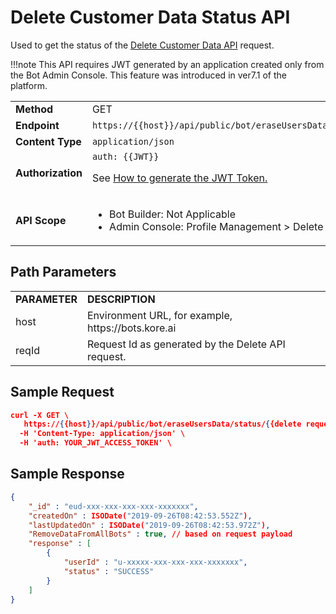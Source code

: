 
# Delete Customer Data Status API

Used to get the status of the [Delete Customer Data API](delete-customer-data.md) request.

!!!note
    This API requires JWT generated by an application created only from the Bot Admin Console. This feature was introduced in ver7.1 of the platform.


<table>
  <tr>
   <td><strong>Method</strong>
   </td>
   <td>GET
   </td>
  </tr>
  <tr>
   <td><strong>Endpoint</strong>
   </td>
   <td><code>https://{{host}}/api/public/bot/eraseUsersData/status/:reqId</code>
   </td>
  </tr>
  <tr>
   <td><strong>Content Type</strong>
   </td>
   <td><code>application/json</code>
   </td>
  </tr>
  <tr>
   <td><strong>Authorization</strong>
   </td>
   <td><code>auth: {{JWT}}</code>
<p>
See <a href="https://developer.kore.ai/docs/bots/api-guide/apis/#Generating_the_JWT_Token">How to generate the JWT Token.</a>
   </td>
  </tr>
  <tr>
   <td><strong>API Scope</strong>
   </td>
   <td>
<ul>

<li>Bot Builder: Not Applicable

<li>Admin Console: Profile Management > Delete Users Data
</li>
</ul>
   </td>
  </tr>
</table>


 


## Path Parameters


<table>
  <tr>
   <td><strong>PARAMETER</strong>
   </td>
   <td><strong>DESCRIPTION</strong>
   </td>
  </tr>
  <tr>
   <td>host
   </td>
   <td>Environment URL, for example, https://bots.kore.ai
   </td>
  </tr>
  <tr>
   <td>reqId
   </td>
   <td>Request Id as generated by the Delete API request.
   </td>
  </tr>
</table>


 


## Sample Request


```json
curl -X GET \
   https://{{host}}/api/public/bot/eraseUsersData/status/{{delete request Id}}\
  -H 'Content-Type: application/json' \
  -H 'auth: YOUR_JWT_ACCESS_TOKEN' \
```


 


## Sample Response


```json
{
    "_id" : "eud-xxx-xxx-xxx-xxx-xxxxxxx",
    "createdOn" : ISODate("2019-09-26T08:42:53.552Z"),
    "lastUpdatedOn" : ISODate("2019-09-26T08:42:53.972Z"),
    "RemoveDataFromAllBots" : true, // based on request payload
    "response" : [ 
        {
            "userId" : "u-xxxxx-xxx-xxx-xxx-xxxxxxx",
            "status" : "SUCCESS"
        }
    ]
}
